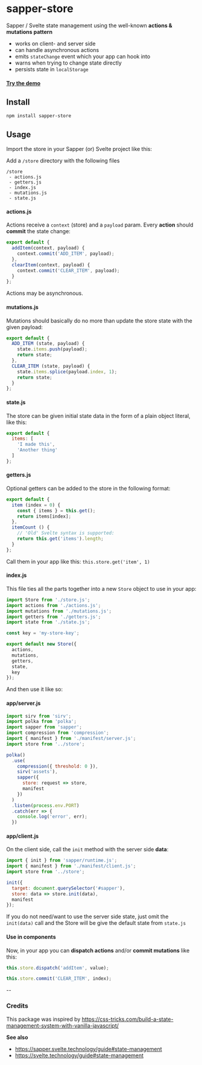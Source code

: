# sapper-store

Sapper / Svelte state management using the well-known **actions & mutations pattern**

* works on client- and server side
* can handle asynchronous actions
* emits `stateChange` event which your app can hook into
* warns when trying to change state directly
* persists state in `localStorage`

#### [Try the demo](https://todo-oxllhqmwbb.now.sh)

## Install

`npm install sapper-store`

## Usage

Import the store in your Sapper (or) Svelte project like this:

Add a `/store` directory with the following files

````
/store
 - actions.js
 - getters.js
 - index.js
 - mutations.js
 - state.js
````
#### actions.js

Actions receive a `context` (store) and a `payload` param. Every **action** should **commit** the state change:

````javascript
export default {
  addItem(context, payload) {
    context.commit('ADD_ITEM', payload);
  },
  clearItem(context, payload) {
    context.commit('CLEAR_ITEM', payload);
  }
};
````
Actions may be asynchronous.

#### mutations.js

Mutations should basically do no more than update the store state with the given payload:

````javascript
export default {
  ADD_ITEM (state, payload) {
    state.items.push(payload);
    return state;
  },
  CLEAR_ITEM (state, payload) {
    state.items.splice(payload.index, 1);
    return state;
  }
};
````
#### state.js

The store can be given initial state data in the form of a plain object literal, like this:

````javascript
export default {
  items: [
    'I made this',
    'Another thing'
  ]
};
````
#### getters.js

Optional getters can be added to the store in the following format:

````javascript
export default {
  item (index = 0) {
  	const { items } = this.get();
  	return items[index];
  },
  itemCount () {
  	// 'Old' Svelte syntax is supported:
	return this.get('items').length;  	
  }
};
````
Call them in your app like this: `this.store.get('item', 1)`


#### index.js

This file ties all the parts together into a new `Store` object to use in your app: 

````javascript
import Store from './store.js';
import actions from './actions.js';
import mutations from './mutations.js';
import getters from './getters.js';
import state from './state.js';

const key = 'my-store-key';

export default new Store({
  actions,
  mutations,
  getters,
  state,
  key
});
````

And then use it like so:

#### app/server.js

````javascript
import sirv from 'sirv';
import polka from 'polka';
import sapper from 'sapper';
import compression from 'compression';
import { manifest } from './manifest/server.js';
import store from '../store';

polka() 
  .use(
    compression({ threshold: 0 }),
    sirv('assets'),
    sapper({ 
      store: request => store,
      manifest
    })
  )
  .listen(process.env.PORT)
  .catch(err => {
    console.log('error', err);
  })
````

#### app/client.js

On the client side, call the `init` method with the server side **data**:

````javascript
import { init } from 'sapper/runtime.js';
import { manifest } from './manifest/client.js';
import store from '../store';

init({
  target: document.querySelector('#sapper'),
  store: data => store.init(data),
  manifest
});
````

If you do not need/want to use the server side state, just omit the `init(data)` call and the Store will be give the default state from `state.js`

#### Use in components

Now, in your app you can **dispatch actions** and/or **commit mutations** like this: 

````javascript
this.store.dispatch('addItem', value);

this.store.commit('CLEAR_ITEM', index);
````

--
### Credits

This package was inspired by https://css-tricks.com/build-a-state-management-system-with-vanilla-javascript/

**See also**

* https://sapper.svelte.technology/guide#state-management
* https://svelte.technology/guide#state-management
